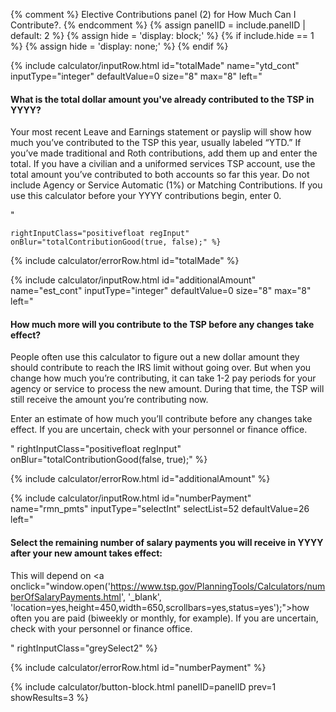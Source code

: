 {% comment %}
Elective Contributions panel (2) for How Much Can I Contribute?.
{% endcomment %}
{% assign panelID = include.panelID | default: 2 %}
{% assign hide = 'display: block;' %}
{% if include.hide == 1 %} {% assign hide = 'display: none;' %} {% endif %}

<div id="panel{{ panelID }}" class="calculator-panel" style="{{ hide }}">

<div class="deco-box">
<!-- A -->
{% include calculator/inputRow.html id="totalMade" name="ytd_cont" inputType="integer"
    defaultValue=0 size="8" max="8"
    left="
    <h4>What is the total dollar amount you've already contributed to the TSP in <span id='yearA'>YYYY</span>?</h4><p>Your most recent Leave and Earnings statement or payslip will show how much you’ve contributed to the TSP this year, usually labeled “YTD.” If you’ve made traditional and Roth contributions, add them up and enter the total. If you have a civilian and a uniformed services TSP account, use the total amount you’ve contributed to both accounts so far this year. Do not include Agency or Service Automatic (1%) or Matching Contributions. If you use this calculator before your <span id='yearB'>YYYY</span> contributions begin, enter 0.</p>"

    rightInputClass="positivefloat regInput" onBlur="totalContributionGood(true, false);" %}

{% include calculator/errorRow.html id="totalMade" %}
<div class="dotted-line"></div>

<!-- B -->
{% include calculator/inputRow.html id="additionalAmount" name="est_cont" inputType="integer"
    defaultValue=0 size="8" max="8"
    left="<h4>How much more will you contribute to the TSP before any changes take effect?</h4>
    <p>People often use this calculator to figure out a new dollar amount they should contribute to reach the IRS limit without going over. But when you change how much you’re contributing, it can take 1-2 pay periods for your agency or service to process the new amount. During that time, the TSP will still receive the amount you’re contributing now.</p>
    <p>Enter an estimate of how much you’ll contribute before any changes take effect. If you are uncertain, check with your personnel or finance office.</p>"
    rightInputClass="positivefloat regInput" onBlur="totalContributionGood(false, true);" %}

{% include calculator/errorRow.html id="additionalAmount" %}
<div class="dotted-line"></div>

<!-- C -->
{% include calculator/inputRow.html id="numberPayment" name="rmn_pmts" inputType="selectInt"
    selectList=52 defaultValue=26
    left="<h4>Select the remaining number of salary payments you will receive in <span id='yearD'>YYYY</span> after your new amount takes effect:</h4><p>This will depend on <a onclick=\"window.open('https://www.tsp.gov/PlanningTools/Calculators/numberOfSalaryPayments.html', '\_blank', 'location=yes,height=450,width=650,scrollbars=yes,status=yes');\">how often you are paid</a>
     (biweekly or monthly, for example). If you are uncertain, check with your personnel or finance office.</p>"
    rightInputClass="greySelect2" %}

{% include calculator/errorRow.html id="numberPayment" %}

</div>

{% include calculator/button-block.html panelID=panelID prev=1 showResults=3 %}

</div>
